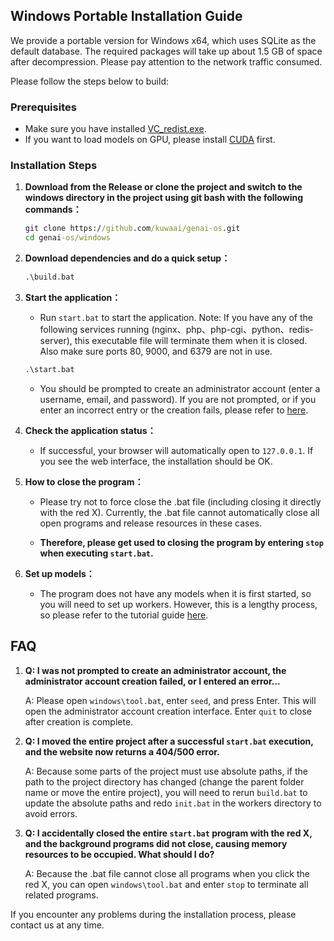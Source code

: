 ## Windows Portable Installation Guide

We provide a portable version for Windows x64, which uses SQLite as the default database. The required packages will take up about 1.5 GB of space after decompression. Please pay attention to the network traffic consumed.

Please follow the steps below to build:

### Prerequisites
- Make sure you have installed [VC_redist.exe](https://learn.microsoft.com/en-us/cpp/windows/latest-supported-vc-redist?view=msvc-170).
- If you want to load models on GPU, please install [CUDA](https://developer.nvidia.com/cuda-toolkit) first.

### Installation Steps

1. **Download from the Release or clone the project and switch to the windows directory in the project using git bash with the following commands：**
   ```bat
   git clone https://github.com/kuwaai/genai-os.git
   cd genai-os/windows
   ```

2. **Download dependencies and do a quick setup：**
   ```bat
   .\build.bat
   ```

3. **Start the application：**
   - Run `start.bat` to start the application. Note: If you have any of the following services running (nginx、php、php-cgi、python、redis-server), this executable file will terminate them when it is closed. Also make sure ports 80, 9000, and 6379 are not in use.
   ```bat
   .\start.bat
   ```
   - You should be prompted to create an administrator account (enter a username, email, and password). If you are not prompted, or if you enter an incorrect entry or the creation fails, please refer to [here](#FAQ).

4. **Check the application status：**
   - If successful, your browser will automatically open to `127.0.0.1`. If you see the web interface, the installation should be OK.

5. **How to close the program：**
   - Please try not to force close the .bat file (including closing it directly with the red X). Currently, the .bat file cannot automatically close all open programs and release resources in these cases.

   - **Therefore, please get used to closing the program by entering `stop` when executing `start.bat`.**

6. **Set up models：**
   - The program does not have any models when it is first started, so you will need to set up workers. However, this is a lengthy process, so please refer to the tutorial guide [here](./workers/README.md).

## FAQ

1. **Q: I was not prompted to create an administrator account, the administrator account creation failed, or I entered an error...**
   
   A: Please open `windows\tool.bat`, enter `seed`, and press Enter. This will open the administrator account creation interface. Enter `quit` to close after creation is complete.

2. **Q: I moved the entire project after a successful `start.bat` execution, and the website now returns a 404/500 error.**

   A: Because some parts of the project must use absolute paths, if the path to the project directory has changed (change the parent folder name or move the entire project), you will need to rerun `build.bat` to update the absolute paths and redo `init.bat` in the workers directory to avoid errors.

3. **Q: I accidentally closed the entire `start.bat` program with the red X, and the background programs did not close, causing memory resources to be occupied. What should I do?**

   A: Because the .bat file cannot close all programs when you click the red X, you can open `windows\tool.bat` and enter `stop` to terminate all related programs.

If you encounter any problems during the installation process, please contact us at any time.